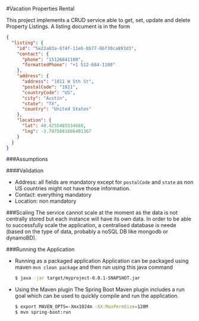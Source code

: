 #Vacation Properties Rental

This project implements a CRUD service able to get, set, update and delete Property Listings.
A listing document is in the form
```json
{
  "listing": {
    "id": "5e22a83a-6f4f-11e6-8b77-86f30ca893d3",
    "contact": {
      "phone": "15126841100",
      "formattedPhone": "+1 512-684-1100"
    },
    "address": {
      "address": "1011 W 5th St",
      "postalCode": "1011",
      "countryCode": "US",
      "city": "Austin",
      "state": "TX",
      "country": "United States"
    },
    "location": {
      "lat": 40.4255485534668,
      "lng": -3.7075681686401367
    }
  }
}
```

###Assumptions

####Validation
* Address: all fields are mandatory except for `postalCode` and `state` as non US countries might not have 
            those information.
* Contact: everything mandatory
* Location: non mandatory

###Scaling
The service cannot scale at the moment as the data is not centrally stored but each instance will have its own data.
In order to be able to successfully scale the application, a centralised database is neede (based on the type of data, 
probably a noSQL DB like mongodb or dynamoBD).
           

###Running the Application

* Running as a packaged application
Application can be packaged using maven `mvn clean package` and then run using this java command

    ```bash
    $ java -jar target/myproject-0.0.1-SNAPSHOT.jar
    ```


* Using the Maven plugin
The Spring Boot Maven plugin includes a run goal which can be used to quickly compile and run the application.

    ```bash
    $ export MAVEN_OPTS=-Xmx1024m -XX:MaxPermSize=128M
    $ mvn spring-boot:run
    ```

